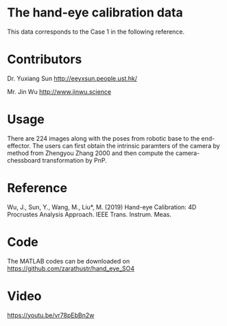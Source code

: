 # The hand-eye calibration data
This data corresponds to the Case 1 in the following reference.

# Contributors
Dr. Yuxiang Sun http://eeyxsun.people.ust.hk/

Mr. Jin Wu http://www.jinwu.science

# Usage
There are 224 images along with the poses from robotic base to the end-effector. The users can first obtain the intrinsic paramters of the camera by method from Zhengyou Zhang 2000 and then compute the camera-chessboard transformation by PnP.

# Reference
Wu, J., Sun, Y., Wang, M., Liu*, M. (2019) 
         Hand-eye Calibration: 4D Procrustes Analysis Approach.
         IEEE Trans. Instrum. Meas.
         
# Code
The MATLAB codes can be downloaded on https://github.com/zarathustr/hand_eye_SO4

# Video
https://youtu.be/vr78pEbBn2w
